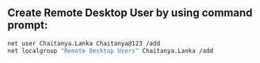 ## Create Remote Desktop User by using command prompt:
````sh
net user Chaitanya.Lanka Chaitanya@123 /add
net localgroup "Remote Desktop Users" Chaitanya.Lanka /add
````

